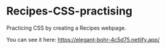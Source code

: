 # Recipes-CSS-practising

Practicing CSS by creating a Recipes webpage.



You can see it here: https://elegant-bohr-4c5d75.netlify.app/

